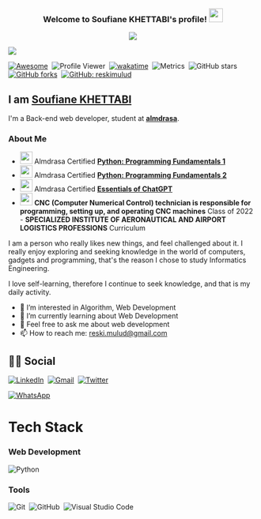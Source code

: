 
<h3 align="center">
  Welcome to Soufiane KHETTABI's profile!
  <img src="https://media.giphy.com/media/hvRJCLFzcasrR4ia7z/giphy.gif" width="28">
</h3>

<!-- Typing SVG by DenverCoder1 - https://github.com/DenverCoder1/readme-typing-svg -->
<p align="center">
  <a href="https://github.com/DenverCoder1/readme-typing-svg"><img src="https://readme-typing-svg.herokuapp.com/?lines=Back-end%20web%20developer%20student;Always%20learning%20new%20things&font=Fira%20Code&center=true&width=440&height=45&color=f75c7e&vCenter=true&size=22"></a>
</p> 

![](screencapture-reskimulud-my-id-2021-07-31-21_11_10.jpg)

[![Awesome](https://awesome.re/badge.svg)](https://awesome.re)&nbsp;
![Profile Viewer](https://komarev.com/ghpvc/?username=reskimulud&label=Profile%20views&color=0e75b6&style=flat)&nbsp;
[![wakatime](https://wakatime.com/badge/user/b02a286e-3d0f-4af8-a433-7d562aaf08e9.svg)](https://wakatime.com/@reskimulud)&nbsp;
![Metrics](https://github.com/reskimulud/reskimulud/actions/workflows/metrics.yml/badge.svg)&nbsp;
![GitHub stars](https://img.shields.io/github/stars/reskimulud.svg?style=social)&nbsp;
[![GitHub forks](https://img.shields.io/github/forks/reskimulud/reskimulud.svg?style=social)](https://github.com/reskimulud/reskimulud)&nbsp;
[![GitHub: reskimulud](https://img.shields.io/github/followers/reskimulud?label=follow&style=social)](https://github.com/reskimulud)&nbsp;

## I am [Soufiane KHETTABI](https://reskimulud.my.id)

 I'm a Back-end web developer, student at [**almdrasa**](https://almdrasa.com/). 
### About Me

- <img src="https://media.licdn.com/dms/image/C4D0BAQF44se-WrRIVQ/company-logo_100_100/0/1675694190561?e=1691020800&v=beta&t=jT8bTKB3E7cAuqnF7yYg_WUikJT8GTLrXQj5YBYKlqE" width="25px"> Almdrasa Certified [**Python: Programming Fundamentals 1**](https://almdrasa.com/certificate-verification/12D098415-12703747F-2F3B393/)
- <img src="https://media.licdn.com/dms/image/C4D0BAQF44se-WrRIVQ/company-logo_100_100/0/1675694190561?e=1691020800&v=beta&t=jT8bTKB3E7cAuqnF7yYg_WUikJT8GTLrXQj5YBYKlqE" width="25px"> Almdrasa Certified [**Python: Programming Fundamentals 2**](https://almdrasa.com/certificate-verification/12D098419-127313D99-2F3B393/)
- <img src="https://media.licdn.com/dms/image/C4D0BAQF44se-WrRIVQ/company-logo_100_100/0/1675694190561?e=1691020800&v=beta&t=jT8bTKB3E7cAuqnF7yYg_WUikJT8GTLrXQj5YBYKlqE" width="25px"> Almdrasa Certified [**Essentials of ChatGPT**](https://almdrasa.com/certificate-verification/1330DBA9D-1330DBA9A-2F3B393/)
- <img src="https://scontent.frba4-3.fna.fbcdn.net/v/t39.30808-6/301881560_549082637018048_4833183130590085586_n.jpg?_nc_cat=100&ccb=1-7&_nc_sid=09cbfe&_nc_ohc=S0EsLLafPREAX-krb09&_nc_zt=23&_nc_ht=scontent.frba4-3.fna&oh=00_AfC05XKZJVHPQ30BPgI2LiMOMmHvx5rGmhvYtUJUPmCksw&oe=64578008" width="25px" /> **CNC (Computer Numerical Control) technician is responsible for programming, setting up, and operating CNC machines** Class of 2022 - **SPECIALIZED INSTITUTE OF AERONAUTICAL AND AIRPORT LOGISTICS PROFESSIONS** Curriculum

I am a person who really likes new things, and feel challenged about it. I really enjoy exploring and seeking knowledge in the world of computers, gadgets and programming, that's the reason I chose to study Informatics Engineering.

I love self-learning, therefore I continue to seek knowledge, and that is my daily activity.

- 👀 I’m interested in Algorithm, Web Development
- 🌱 I’m currently learning about Web Development
- 💬 Feel free to ask me about web development
- 📫 How to reach me: [reski.mulud@gmail.com](mailto:soufiane97khettabi@gmail.com)

## 🙋‍♂️ Social

  [![LinkedIn](https://img.shields.io/badge/linkedin-%230077B5.svg?style=for-the-badge&logo=linkedin&logoColor=white)](https://www.linkedin.com/in/soufiane-khettabi-3b189a211/)&nbsp;
  [![Gmail](https://img.shields.io/badge/Gmail-D14836?style=for-the-badge&logo=gmail&logoColor=white)](mailto:soufiane97khettabi@gmail.com)&nbsp;
  [![Twitter](https://img.shields.io/badge/reski_mulud-%231DA1F2.svg?style=for-the-badge&logo=Twitter&logoColor=white)](https://twitter.com/KHETTABI1997)&nbsp;
  <!-- [![Twitter](https://img.shields.io/twitter/follow/reski_mulud?logo=twitter&style=for-the-badge&logoColor=white)](https://twitter.com/reski_mulud)&nbsp; -->
  [![WhatsApp](https://img.shields.io/badge/WhatsApp-25D366?style=for-the-badge&logo=whatsapp&logoColor=white)](https://wa.me/0629478974)&nbsp;

# Tech Stack

### Web Development

  ![Python](https://img.shields.io/badge/python-3670A0?style=for-the-badge&logo=python&logoColor=ffdd54)&nbsp;
  
  
### Tools

  ![Git](https://img.shields.io/badge/git-%23F05033.svg?style=for-the-badge&logo=git&logoColor=white)&nbsp;
  ![GitHub](https://img.shields.io/badge/github-%23121011.svg?style=for-the-badge&logo=github&logoColor=white)&nbsp;
  ![Visual Studio Code](https://img.shields.io/badge/visual%20studio%20code-%230078d7.svg?logo=visual-studio-code&logoColor=white&style=for-the-badge)&nbsp;
  
